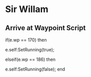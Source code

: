 # Sir Willam


## Arrive at Waypoint Script

if(e.wp == 170) then


e.self:SetRunning(true);

elseif(e.wp == 186) then


e.self:SetRunning(false);
end
